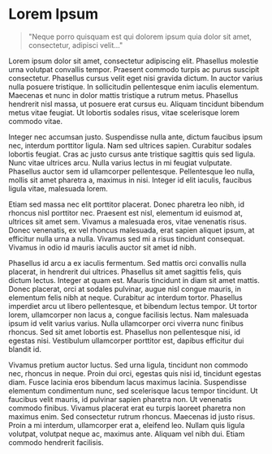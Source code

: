 # Lorem Ipsum

> "Neque porro quisquam est qui dolorem ipsum quia dolor sit amet, consectetur, adipisci velit..."

Lorem ipsum dolor sit amet, consectetur adipiscing elit. Phasellus molestie urna volutpat convallis tempor. Praesent commodo turpis ac purus suscipit consectetur. Phasellus cursus velit eget nisi gravida dictum. In auctor varius nulla posuere tristique. In sollicitudin pellentesque enim iaculis elementum. Maecenas et nunc in dolor mattis tristique a rutrum metus. Phasellus hendrerit nisl massa, ut posuere erat cursus eu. Aliquam tincidunt bibendum metus vitae feugiat. Ut lobortis sodales risus, vitae scelerisque lorem commodo vitae.

Integer nec accumsan justo. Suspendisse nulla ante, dictum faucibus ipsum nec, interdum porttitor ligula. Nam sed ultrices sapien. Curabitur sodales lobortis feugiat. Cras ac justo cursus ante tristique sagittis quis sed ligula. Nunc vitae ultrices arcu. Nulla varius lectus in mi feugiat vulputate. Phasellus auctor sem id ullamcorper pellentesque. Pellentesque leo nulla, mollis sit amet pharetra a, maximus in nisi. Integer id elit iaculis, faucibus ligula vitae, malesuada lorem.

Etiam sed massa nec elit porttitor placerat. Donec pharetra leo nibh, id rhoncus nisl porttitor nec. Praesent est nisl, elementum id euismod at, ultrices sit amet sem. Vivamus a malesuada eros, vitae venenatis risus. Donec venenatis, ex vel rhoncus malesuada, erat sapien aliquet ipsum, at efficitur nulla urna a nulla. Vivamus sed mi a risus tincidunt consequat. Vivamus in odio id mauris iaculis auctor sit amet id nibh.

Phasellus id arcu a ex iaculis fermentum. Sed mattis orci convallis nulla placerat, in hendrerit dui ultrices. Phasellus sit amet sagittis felis, quis dictum lectus. Integer at quam est. Mauris tincidunt in diam sit amet mattis. Donec placerat, orci at sodales pulvinar, augue nisl congue mauris, in elementum felis nibh at neque. Curabitur ac interdum tortor. Phasellus imperdiet arcu ut libero pellentesque, et bibendum lectus tempor. Ut tortor lorem, ullamcorper non lacus a, congue facilisis lectus. Nam malesuada ipsum id velit varius varius. Nulla ullamcorper orci viverra nunc finibus rhoncus. Sed sit amet lobortis est. Phasellus non pellentesque nisi, id egestas nisi. Vestibulum ullamcorper porttitor est, dapibus efficitur dui blandit id.

Vivamus pretium auctor luctus. Sed urna ligula, tincidunt non commodo nec, rhoncus in neque. Proin dui orci, egestas quis nisi id, tincidunt egestas diam. Fusce lacinia eros bibendum lacus maximus lacinia. Suspendisse elementum condimentum nunc, sed scelerisque lacus tempor tincidunt. Ut faucibus velit mauris, id pulvinar sapien pharetra non. Ut venenatis commodo finibus. Vivamus placerat erat eu turpis laoreet pharetra non maximus enim. Sed consectetur rutrum rhoncus. Maecenas id justo risus. Proin a mi interdum, ullamcorper erat a, eleifend leo. Nullam quis ligula volutpat, volutpat neque ac, maximus ante. Aliquam vel nibh dui. Etiam commodo hendrerit facilisis.
